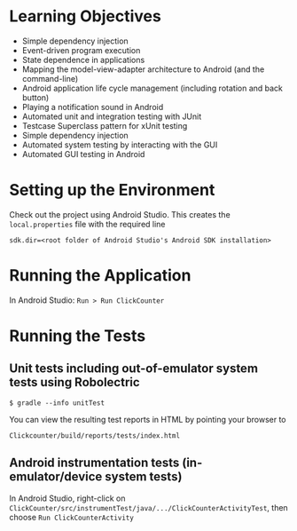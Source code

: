 # Learning Objectives

* Simple dependency injection
* Event-driven program execution
* State dependence in applications
* Mapping the model-view-adapter architecture to Android (and the command-line)
* Android application life cycle management (including rotation and back button)
* Playing a notification sound in Android
* Automated unit and integration testing with JUnit
* Testcase Superclass pattern for xUnit testing
* Simple dependency injection
* Automated system testing by interacting with the GUI
* Automated GUI testing in Android

# Setting up the Environment

Check out the project using Android Studio. This creates the `local.properties` file
with the required line

    sdk.dir=<root folder of Android Studio's Android SDK installation>

# Running the Application

In Android Studio: `Run > Run ClickCounter`

# Running the Tests

## Unit tests including out-of-emulator system tests using Robolectric

    $ gradle --info unitTest

You can view the resulting test reports in HTML by pointing your browser to

    Clickcounter/build/reports/tests/index.html

## Android instrumentation tests (in-emulator/device system tests)

In Android Studio, right-click on `ClickCounter/src/instrumentTest/java/.../ClickCounterActivityTest`,
then choose `Run ClickCounterActivity`
